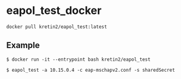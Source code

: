 # eapol_test_docker

`docker pull kretin2/eapol_test:latest`

## Example

```shell
$ docker run -it --entrypoint bash kretin2/eapol_test
```

```shell
$ eapol_test -a 10.15.0.4 -c eap-mschapv2.conf -s sharedSecret
```


